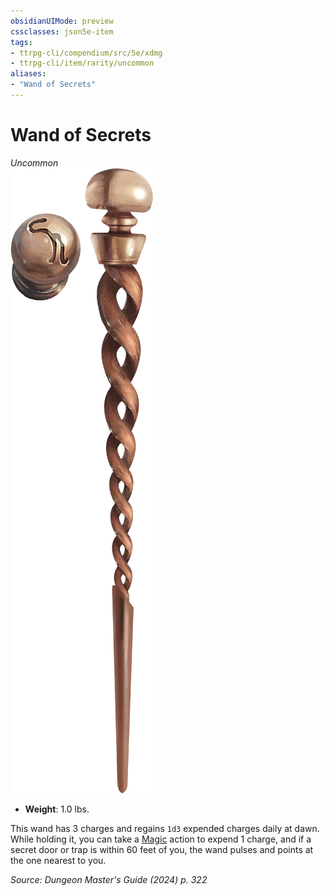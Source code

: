 ```yaml
---
obsidianUIMode: preview
cssclasses: json5e-item
tags:
- ttrpg-cli/compendium/src/5e/xdmg
- ttrpg-cli/item/rarity/uncommon
aliases: 
- "Wand of Secrets"
---
```

# Wand of Secrets
*Uncommon*  
![](3-Mechanics/CLI/items/img/wand-of-secrets.webp#right)

- **Weight**: 1.0 lbs.

This wand has 3 charges and regains `1d3` expended charges daily at dawn. While holding it, you can take a [Magic](3-Mechanics/CLI/rules/actions.md#Magic) action to expend 1 charge, and if a secret door or trap is within 60 feet of you, the wand pulses and points at the one nearest to you.

*Source: Dungeon Master's Guide (2024) p. 322*